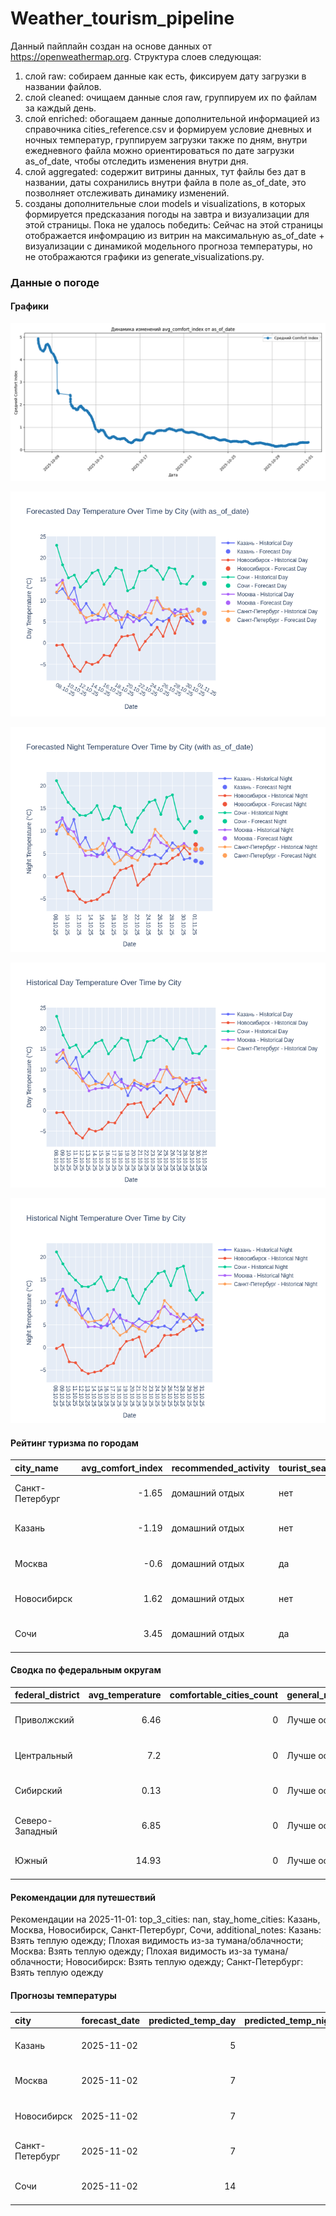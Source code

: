 # Weather_tourism_pipeline
Данный пайплайн создан на основе данных от https://openweathermap.org.
Структура слоев следующая:
  1) слой raw: 
  собираем данные как есть, фиксируем дату загрузки в названии файлов.
  2) слой cleaned:
  очищаем данные слоя raw, группируем их по файлам за каждый день.
  3) слой enriched:
  обогащаем данные дополнительной информацией из справочника cities_reference.csv и формируем условие дневных и ночных температур,
  группируем загрузки также по дням, внутри ежедневного файла можно ориентироваться по дате загрузки as_of_date, чтобы отследить изменения внутри дня.
  4) слой aggregated:
   содержит витрины данных, тут файлы без дат в названии, даты сохранились внутри файла в поле as_of_date, это позволняет отслеживать динамику изменений.
  6) созданы дополнительные слои models и visualizations, в которых формируется предсказания погоды на завтра и визуализации для этой страницы.
  Пока не удалось победить: Сейчас на этой страницы отображается инфомрацию из витрин на максимальную as_of_date + визуализации с динамикой модельного прогноза температуры, 
  но не отображаются графики из generate_visualizations.py.
<!-- WEATHER DATA START -->
### Данные о погоде

#### Графики
![Comfort Index Trend](data/visualizations/comfort_index_trend.png)

![Forecasted Day Temperature](data/visualizations/forecasted_day_temperature.png)

![Forecasted Night Temperature](data/visualizations/forecasted_night_temperature.png)

![Historical Day Temperature](data/visualizations/historical_day_temperature.png)

![Historical Night Temperature](data/visualizations/historical_night_temperature.png)

#### Рейтинг туризма по городам
| city_name       |   avg_comfort_index | recommended_activity   | tourist_season_match   | tourism_season   | tour_recommendation       | as_of_date          |
|:----------------|--------------------:|:-----------------------|:-----------------------|:-----------------|:--------------------------|:--------------------|
| Санкт-Петербург |               -1.65 | домашний отдых         | нет                    | Май-Сентябрь     | домашний отдых вне сезона | 2025-11-01 06:32:00 |
| Казань          |               -1.19 | домашний отдых         | нет                    | Май-Сентябрь     | домашний отдых вне сезона | 2025-11-01 06:32:00 |
| Москва          |               -0.6  | домашний отдых         | да                     | Круглогодично    | домашний отдых в сезон    | 2025-11-01 06:32:00 |
| Новосибирск     |                1.62 | домашний отдых         | нет                    | Июнь-Август      | домашний отдых вне сезона | 2025-11-01 06:32:00 |
| Сочи            |                3.45 | домашний отдых         | да                     | Май-Октябрь      | домашний отдых в сезон    | 2025-11-01 06:32:00 |

#### Сводка по федеральным округам
| federal_district   |   avg_temperature |   comfortable_cities_count | general_recommendation   | as_of_date          |
|:-------------------|------------------:|---------------------------:|:-------------------------|:--------------------|
| Приволжский        |              6.46 |                          0 | Лучше остаться дома      | 2025-11-01 06:32:00 |
| Центральный        |              7.2  |                          0 | Лучше остаться дома      | 2025-11-01 06:32:00 |
| Сибирский          |              0.13 |                          0 | Лучше остаться дома      | 2025-11-01 06:32:00 |
| Северо-Западный    |              6.85 |                          0 | Лучше остаться дома      | 2025-11-01 06:32:00 |
| Южный              |             14.93 |                          0 | Лучше остаться дома      | 2025-11-01 06:32:00 |

#### Рекомендации для путешествий
Рекомендации на 2025-11-01: top_3_cities: nan, stay_home_cities: Казань, Москва, Новосибирск, Санкт-Петербург, Сочи, additional_notes: Казань: Взять теплую одежду; Плохая видимость из-за тумана/облачности; Москва: Взять теплую одежду; Плохая видимость из-за тумана/облачности; Новосибирск: Взять теплую одежду; Санкт-Петербург: Взять теплую одежду

#### Прогнозы температуры
| city            | forecast_date   |   predicted_temp_day |   predicted_temp_night | model_type       | as_of_date          |
|:----------------|:----------------|---------------------:|-----------------------:|:-----------------|:--------------------|
| Казань          | 2025-11-02      |                    5 |                      3 | LinearRegression | 2025-11-01 06:32:20 |
| Москва          | 2025-11-02      |                    7 |                      6 | LinearRegression | 2025-11-01 06:32:20 |
| Новосибирск     | 2025-11-02      |                    7 |                      6 | LinearRegression | 2025-11-01 06:32:20 |
| Санкт-Петербург | 2025-11-02      |                    7 |                      6 | LinearRegression | 2025-11-01 06:32:20 |
| Сочи            | 2025-11-02      |                   14 |                     13 | LinearRegression | 2025-11-01 06:32:20 |


<!-- WEATHER DATA END -->
